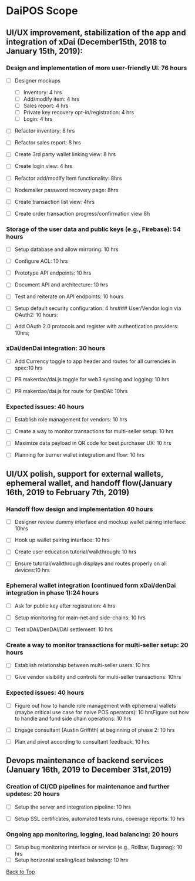 # DaiPOS Scope

## UI/UX improvement, stabilization of the app and integration of xDai (December15th, 2018 to January 15th, 2019):

### Design and implementation of more user-friendly UI: 76 hours

- [ ] Designer mockups
     - [ ] Inventory: 4 hrs
     - [ ] Add/modify item: 4 hrs
     - [ ] Sales report: 4 hrs
     - [ ] Private key recovery opt-in/registration: 4 hrs
     - [ ] Login: 4 hrs
- [ ] Refactor inventory: 8 hrs
- [ ] Refactor sales report: 8 hrs
- [ ] Create 3rd party wallet linking view: 8 hrs
- [ ] Create login view: 4 hrs
- [ ] Refactor add/modify item functionality: 8hrs
- [ ] Nodemailer password recovery page: 8hrs
- [ ] Create transaction list view: 4hrs
- [ ] Create order transaction progress/confirmation view 8h


### Storage of the user data and public keys (e.g., Firebase): 54 hours

- [ ] Setup database and allow mirroring: 10 hrs
- [ ] Configure ACL: 10 hrs
- [ ] Prototype API endpoints: 10 hrs
- [ ] Document API and architecture: 10 hrs
- [ ] Test and reiterate on API endpoints: 10 hours
- [ ] Setup default security configuration: 4 hrs### User/Vendor login via OAuth2: 10 hours:
- [ ] Add OAuth 2.0 protocols and register with authentication providers: 10hrs;


### xDai/denDai integration: 30 hours

- [ ] Add Currency toggle to app header and routes for all currencies in spec:10 hrs
- [ ] PR makerdao/dai.js toggle for web3 syncing and logging: 10 hrs
- [ ] PR makerdao/dai.js for route for DenDAI: 10hrs


### Expected issues: 40 hours

- [ ] Establish role management for vendors: 10 hrs
- [ ] Create a way to monitor transactions for multi-seller setup: 10 hrs
- [ ] Maximize data payload in QR code for best purchaser UX: 10 hrs
- [ ] Planning for burner wallet integration and flow: 10 hrs


## UI/UX polish, support for external wallets, ephemeral wallet, and handoff flow(January 16th, 2019 to February 7th, 2019)

### Handoff flow design and implementation 40 hours

- [ ] Designer review dummy interface and mockup wallet pairing interface: 10hrs
- [ ] Hook up wallet pairing interface: 10 hrs
- [ ] Create user education tutorial/walkthrough: 10 hrs
- [ ] Ensure tutorial/walkthrough displays and routes properly on all devices:10 hrs


### Ephemeral wallet integration (continued form xDai/denDai integration in phase 1):24 hours

- [ ] Ask for public key after registration: 4 hrs
- [ ] Setup monitoring for main-net and side-chains: 10 hrs
- [ ] Test xDAI/DenDAI/DAI settlement: 10 hrs


### Create a way to monitor transactions for multi-seller setup: 20 hours

- [ ] Establish relationship between multi-seller users: 10 hrs
- [ ] Give vendor visibility and controls for multi-seller transactions: 10hrs


### Expected issues: 40 hours

- [ ] Figure out how to handle role management with ephemeral wallets (maybe critical use case for naive POS operators): 10 hrsFigure out how to handle and fund side chain operations: 10 hrs
- [ ] Engage consultant (Austin Griffith) at beginning of phase 2: 10 hrs
- [ ] Plan and pivot according to consultant feedback: 10 hrs


## Devops maintenance of backend services (January 16th, 2019 to December 31st,2019)

### Creation of CI/CD pipelines for maintenance and further updates: 20 hours

- [ ] Setup the server and integration pipeline: 10 hrs
- [ ] Setup SSL certificates, automated tests runs, coverage reports: 10 hrs


### Ongoing app monitoring, logging, load balancing: 20 hours

- [ ] Setup bug monitoring interface or service (e.g., Rollbar, Bugsnag): 10 hrs
- [ ] Setup horizontal scaling/load balancing: 10 hrs

[Back to Top](Scope.md#daipos-scope)
